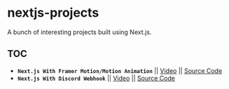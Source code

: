 # nextjs-projects

A bunch of interesting projects built using Next.js.

## TOC

- **`Next.js With Framer Motion/Motion Animation`** || [Video](https://youtu.be/T90QUHosXIU) || [Source Code](https://github.com/tapascript/nextjs-projects/tree/main/next-motion#readme)
- **`Next.js With Discord Webhook`** || [Video]([https://youtu.be/T90QUHosXIU]) || [Source Code](https://github.com/tapascript/next-js-discord)



